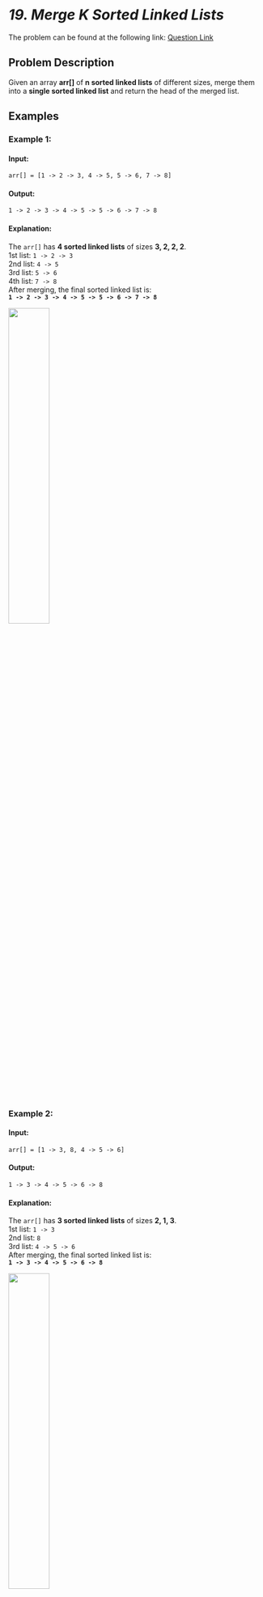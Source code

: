 # *19. Merge K Sorted Linked Lists*  

The problem can be found at the following link: [Question Link](https://www.geeksforgeeks.org/problems/merge-k-sorted-linked-lists/1)  


## **Problem Description**  

Given an array **arr[]** of **n sorted linked lists** of different sizes, merge them into a **single sorted linked list** and return the head of the merged list.  

## **Examples**  

### **Example 1:**  

#### **Input:**  
```plaintext
arr[] = [1 -> 2 -> 3, 4 -> 5, 5 -> 6, 7 -> 8]
```
#### **Output:**  
```plaintext
1 -> 2 -> 3 -> 4 -> 5 -> 5 -> 6 -> 7 -> 8
```
#### **Explanation:**  
The `arr[]` has **4 sorted linked lists** of sizes **3, 2, 2, 2**.  
1st list: `1 -> 2 -> 3`  
2nd list: `4 -> 5`  
3rd list: `5 -> 6`  
4th list: `7 -> 8`  
After merging, the final sorted linked list is:  
**`1 -> 2 -> 3 -> 4 -> 5 -> 5 -> 6 -> 7 -> 8`**  

<img src="https://github.com/user-attachments/assets/f0b570f5-1544-41d6-a8b7-a161381ef9f6" width="40%">



### **Example 2:**  

#### **Input:**  
```plaintext
arr[] = [1 -> 3, 8, 4 -> 5 -> 6]
```
#### **Output:**  
```plaintext
1 -> 3 -> 4 -> 5 -> 6 -> 8
```
#### **Explanation:**  
The `arr[]` has **3 sorted linked lists** of sizes **2, 1, 3**.  
1st list: `1 -> 3`  
2nd list: `8`  
3rd list: `4 -> 5 -> 6`  
After merging, the final sorted linked list is:  
**`1 -> 3 -> 4 -> 5 -> 6 -> 8`**  

<img src="https://github.com/user-attachments/assets/93a5a368-3a86-4b0a-8534-5ecba01596c4" width="40%">



### **Constraints:**  
- $\(1 \leq \text{Total number of nodes} \leq 10^5\)$  
- $\(1 \leq \text{node->data} \leq 10^3\)$  


## **My Approach**  

### **Min-Heap (Priority Queue)**
1. **Use a Min-Heap (Priority Queue)** to store the head of each linked list.
2. Extract the **smallest element** from the heap and add it to the merged list.
3. Move the pointer of the extracted node’s list to the next node and **push it back** into the heap.
4. Repeat until all lists are merged.  


### **Algorithm Steps:**  
1. **Push the first node of each linked list** into the min-heap.  
2. **While the heap is not empty**:
   - Extract the **smallest node** from the heap.
   - Add it to the result linked list.
   - If the extracted node has a next node, push it into the heap.  
3. **Return the merged list** starting from the dummy node’s next pointer.  


## **Time and Auxiliary Space Complexity**  

- **Expected Time Complexity:** **O(N log K)**, **Each node is pushed & popped from the heap once** → **O(N log K)** (heap operations).  
- **Expected Auxiliary Space Complexity:** **O(K)**, **Heap stores at most K elements at a time** → **O(K) extra space**.  

## **Code (C++)**  

```cpp
class Solution {
public:
    Node* mergeKLists(vector<Node*>& l) {
        auto c=[](Node* a,Node* b){return a->data>b->data;};
        priority_queue<Node*,vector<Node*>,decltype(c)> pq(c);
        for(auto x:l) if(x) pq.push(x);
        Node d(0),*t=&d;
        while(!pq.empty()){
            t->next=pq.top(); t=pq.top(); pq.pop();
            if(t->next) pq.push(t->next);
        }
        return d.next;
    }
};
```

<details>
  <summary><h2 align="center">⚡ Alternative Approaches</h2></summary>

## **2️⃣ Divide and Conquer (O(N log K) Time, O(1) Space)**
1. Recursively merge lists **pair by pair** until only **one list** remains.
2. Each merge operation takes **O(N)** time.
3. The number of merges is **O(log K)**, giving **O(N log K) total time**.

```cpp
class Solution {
public:
    Node* mergeKLists(vector<Node*>& lists) {
        if (lists.empty()) return nullptr;
        while (lists.size() > 1) {
            vector<Node*> temp;
            for (int i = 0; i < lists.size(); i += 2) 
                temp.push_back(merge(lists[i], i + 1 < lists.size() ? lists[i + 1] : nullptr));
            lists = temp;
        }
        return lists[0];
    }

    Node* merge(Node* a, Node* b) {
        if (!a || !b) return a ? a : b;
        if (a->data > b->data) swap(a, b);
        a->next = merge(a->next, b);
        return a;
    }
};
```

🔹 **Pros:** Efficient and uses constant extra space.  
🔹 **Cons:** More complex implementation.


## **3️⃣ Brute Force (O(N log N) Time, O(N) Space)**
1. Store **all nodes in an array**.
2. **Sort** the array in **O(N log N)**.
3. **Rebuild** the linked list in **O(N)**.

```cpp
class Solution {
public:
    Node* mergeKLists(vector<Node*>& lists) {
        vector<int> v;
        for (auto l : lists) while (l) v.push_back(l->data), l = l->next;
        sort(v.begin(), v.end());
        Node d(0), *t = &d;
        for (int x : v) t->next = new Node(x), t = t->next;
        return d.next;
    }
};
```

🔹 **Pros:** Simple and easy to understand.  
🔹 **Cons:** **Inefficient** (`O(N log N)`) and uses extra memory.


## **📊 Comparison of Approaches**  

| **Approach**            | ⏱️ **Time Complexity** | 🗂️ **Space Complexity** | ⚡ **Method**        | ✅ **Pros**                           | ⚠️ **Cons**                      |
|-------------------------|----------------------|------------------------|----------------|--------------------------------|----------------------------------|
| **Min-Heap (Priority Queue)** | 🟢 `O(N log K)`   | 🟡 `O(K)`             | Heap-based     | Best runtime & simple to implement | Uses extra space |
| **Divide & Conquer**    | 🟢 `O(N log K)`   | 🟢 `O(1)`             | Merge-sort-like | Efficient with **low space usage** | Slightly complex |
| **Brute Force (Sorting)** | 🔴 `O(N log N)`  | 🔴 `O(N)`             | Sorting        | Simple & easy to understand | **Slow for large N** |


## **💡 Best Choice?**  

- ✅ **For best efficiency:** **Min-Heap (`O(N log K)`, `O(K)`)**.  
- ✅ **For lowest space usage:** **Divide & Conquer (`O(N log K)`, `O(1)`)**.  
- ✅ **For simplicity:** **Brute Force (`O(N log N)`, `O(N)`)**.  

</details>


## **Code (Java)**  

```java
class Solution {
    public Node mergeKLists(List<Node> lists) {
        PriorityQueue<Node> pq = new PriorityQueue<>(Comparator.comparingInt(a -> a.data));
        for (Node head : lists) if (head != null) pq.add(head);
        Node dummy = new Node(0), tail = dummy;
        while (!pq.isEmpty()) {
            tail.next = pq.poll();
            tail = tail.next;
            if (tail.next != null) pq.add(tail.next);
        }
        return dummy.next;
    }
}
```


## **Code (Python)**  

```python
import heapq

class Solution:
    def mergeKLists(self, lists):
        heap = [(node.data, i, node) for i, node in enumerate(lists) if node]
        heapq.heapify(heap)
        dummy = tail = Node(0)
        while heap:
            _, i, node = heapq.heappop(heap)
            tail.next, tail = node, node
            if node.next:
                heapq.heappush(heap, (node.next.data, i, node.next))
        return dummy.next
```

## **Contribution and Support**  

For discussions, questions, or doubts related to this solution, feel free to connect on LinkedIn: [Any Questions](https://www.linkedin.com/in/het-patel-8b110525a/). Let’s make this learning journey more collaborative!  

⭐ **If you find this helpful, please give this repository a star!** ⭐  

---

<div align="center">
  <h3><b>📍Visitor Count</b></h3>
</div>

<p align="center">
  <img src="https://profile-counter.glitch.me/Hunterdii/count.svg" />
</p>


